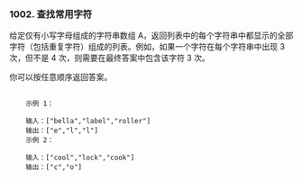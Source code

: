 ### 1002. 查找常用字符



给定仅有小写字母组成的字符串数组 A，返回列表中的每个字符串中都显示的全部字符（包括重复字符）组成的列表。例如，如果一个字符在每个字符串中出现 3 次，但不是 4 次，则需要在最终答案中包含该字符 3 次。

你可以按任意顺序返回答案。

```

    示例 1：
    
    输入：["bella","label","roller"]
    输出：["e","l","l"]
    示例 2：
    
    输入：["cool","lock","cook"]
    输出：["c","o"]

``` 